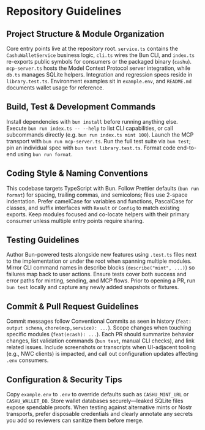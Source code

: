 # Repository Guidelines

## Project Structure & Module Organization
Core entry points live at the repository root. `service.ts` contains the `CashuWalletService` business logic, `cli.ts` wires the Bun CLI, and `index.ts` re-exports public symbols for consumers or the packaged binary (`cashu`). `mcp-server.ts` hosts the Model Context Protocol server integration, while `db.ts` manages SQLite helpers. Integration and regression specs reside in `library.test.ts`. Environment examples sit in `example.env`, and `README.md` documents wallet usage for reference.

## Build, Test & Development Commands
Install dependencies with `bun install` before running anything else. Execute `bun run index.ts -- --help` to list CLI capabilities, or call subcommands directly (e.g. `bun run index.ts mint 100`). Launch the MCP transport with `bun run mcp-server.ts`. Run the full test suite via `bun test`; pin an individual spec with `bun test library.test.ts`. Format code end-to-end using `bun run format`.

## Coding Style & Naming Conventions
This codebase targets TypeScript with Bun. Follow Prettier defaults (`bun run format`) for spacing, trailing commas, and semicolons; files use 2-space indentation. Prefer camelCase for variables and functions, PascalCase for classes, and suffix interfaces with `Result` or `Config` to match existing exports. Keep modules focused and co-locate helpers with their primary consumer unless multiple entry points require sharing.

## Testing Guidelines
Author Bun-powered tests alongside new features using `.test.ts` files next to the implementation or under the root when spanning multiple modules. Mirror CLI command names in describe blocks (`describe("mint", ...)`) so failures map back to user actions. Ensure tests cover both success and error paths for minting, sending, and MCP flows. Prior to opening a PR, run `bun test` locally and capture any newly added snapshots or fixtures.

## Commit & Pull Request Guidelines
Commit messages follow Conventional Commits as seen in history (`feat: output schema`, `chore(mcp,service): ...`). Scope changes when touching specific modules (`feat(ecash): ...`). Each PR should summarize behavior changes, list validation commands (`bun test`, manual CLI checks), and link related issues. Include screenshots or transcripts when UI-adjacent tooling (e.g., NWC clients) is impacted, and call out configuration updates affecting `.env` consumers.

## Configuration & Security Tips
Copy `example.env` to `.env` to override defaults such as `CASHU_MINT_URL` or `CASHU_WALLET_DB`. Store wallet databases securely—leaked SQLite files expose spendable proofs. When testing against alternative mints or Nostr transports, prefer disposable credentials and clearly annotate any secrets you add so reviewers can sanitize them before merge.
